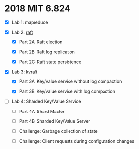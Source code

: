 # 2018 MIT 6.824

- [x] Lab 1: mapreduce

- [x] Lab 2: [raft](src/raft/lab2.md)

     - [x] Part 2A: Raft election

     - [x] Part 2B: Raft log replication

     - [x] Part 2C: Raft state persistence

- [x] Lab 3: [kvraft](src/kvraft/lab3.md)

     - [x] Part 3A: Key/value service without log compaction

     - [x] Part 3B: Key/value service with log compaction

- [ ] Lab 4: Sharded Key/Value Service

     - [ ] Part 4A: Shard Master

     - [ ] Part 4B: Sharded Key/Value Server

     - [ ] Challenge: Garbage collection of state

     - [ ] Challenge: Client requests during configuration changes


